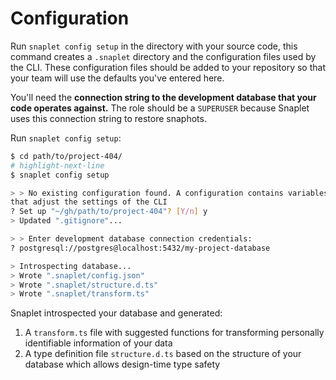 # Configuration

Run `snaplet config setup` in the directory with your source code, this command creates a `.snaplet` directory and the configuration files used by the CLI.
These configuration files should be added to your repository so that your team will use the defaults you've entered here. 

You'll need the **connection string to the development database that your code operates against.** 
The role should be a `SUPERUSER` because Snaplet uses this connection string to restore snaphots.

Run `snaplet config setup`:

```bash
$ cd path/to/project-404/
# highlight-next-line
$ snaplet config setup

> > No existing configuration found. A configuration contains variables
that adjust the settings of the CLI
? Set up "~/gh/path/to/project-404"? [Y/n] y
> Updated ".gitignore"...

> > Enter development database connection credentials:
? postgresql://postgres@localhost:5432/my-project-database

> Introspecting database...
> Wrote ".snaplet/config.json"
> Wrote ".snaplet/structure.d.ts"
> Wrote ".snaplet/transform.ts"
```

Snaplet introspected your database and generated:
  1. A `transform.ts` file with suggested functions for transforming personally identifiable information of your data
  2. A type definition file `structure.d.ts` based on the structure of your database which allows design-time type safety
